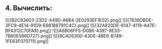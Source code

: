 ## **4. Вычислить:**
![[{B2C83603-23D2-449D-A6B4-2E0293EF1E02}.png]]
![[{7838DBDE-3FC9-4E14-91D9-E681B8791C4C}.png]]
![[{32A820DE-6147-4119-A47E-BFA312C70FA9}.png]]
![[{A6B06FF5-D0B6-4397-8E33-7B80E586D727}.png]]
![[{6CAD5300-43DE-4BE6-B749-1FE63F070711}.png]]